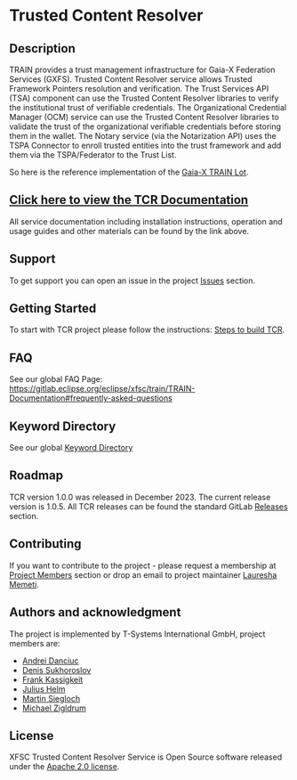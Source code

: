 # Trusted Content Resolver

## Description
TRAIN provides a trust management infrastructure for Gaia-X Federation Services (GXFS). Trusted Content Resolver service allows Trusted Framework Pointers resolution and verification. The Trust Services API (TSA) component can use the Trusted Content Resolver libraries to verify the institutional trust of verifiable credentials. The Organizational Credential Manager (OCM) service can use the Trusted Content Resolver libraries to validate the trust of the organizational verifiable credentials before storing them in the wallet. The Notary service (via the Notarization API) uses the TSPA Connector to enroll trusted entities into the trust framework and add them via the TSPA/Federator to the Trust List.

So here is the reference implementation of the [Gaia-X TRAIN Lot](https://eclipse.dev/xfsc/train/train/#trusted-content-resolver).

## [Click here to view the TCR Documentation](./docs)
All service documentation including installation instructions, operation and usage guides and other materials can be found by the link above.

## Support
To get support you can open an issue in the project [Issues](https://github.com/eclipse-xfsc/train-trusted-content-resolver/-/issues) section.


## Getting Started
To start with TCR project please follow the instructions: [Steps to build TCR](./docker/README.md).

## FAQ
See our global FAQ Page: https://gitlab.eclipse.org/eclipse/xfsc/train/TRAIN-Documentation#frequently-asked-questions

## Keyword Directory
See our global [Keyword Directory](https://gitlab.eclipse.org/eclipse/xfsc/xfsc-spec-2/-/blob/main/docs/train/train.md?ref_type=heads#definitions-acronyms-and-abbreviations)

## Roadmap
TCR version 1.0.0 was released in December 2023. The current release version is 1.0.5. All TCR releases can be found the standard GitLab [Releases](https://github.com/eclipse-xfsc/train-trusted-content-resolver/-/releases) section.

## Contributing
If you want to contribute to the project - please request a membership at [Project Members](https://github.com/eclipse-xfsc/train-trusted-content-resolver/-/project_members) section or drop an email to project maintainer [Lauresha Memeti](https://gitlab.eclipse.org/laureshamemeti).

## Authors and acknowledgment
The project is implemented by T-Systems International GmbH, project members are:
- [Andrei Danciuc](https://gitlab.eclipse.org/andreidanciuc)
- [Denis Sukhoroslov](https://gitlab.eclipse.org/dsukhoroslov)
- [Frank Kassigkeit](https://gitlab.eclipse.org/fkassigk)
- [Julius Helm](https://gitlab.eclipse.org/jhtsi)
- [Martin Siegloch](https://gitlab.eclipse.org/pmsmartin)
- [Michael Zigldrum](https://gitlab.eclipse.org/mzigldrum)

## License
XFSC Trusted Content Resolver Service is Open Source software released under the [Apache 2.0 license](https://www.apache.org/licenses/LICENSE-2.0.html).
